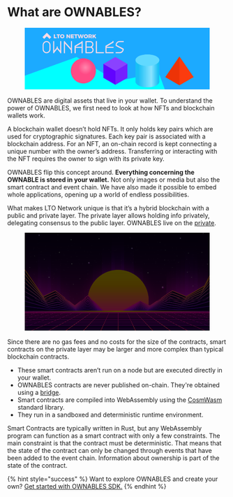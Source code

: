 # What are OWNABLES?

<figure><img src="../.gitbook/assets/ownables_twitter.png" alt=""><figcaption></figcaption></figure>

OWNABLES are digital assets that live in your wallet. To understand the power of OWNABLES, we first need to look at how NFTs and blockchain wallets work.

A blockchain wallet doesn’t hold NFTs. It only holds key pairs which are used for cryptographic signatures. Each key pair is associated with a blockchain address. For an NFT, an on-chain record is kept connecting a unique number with the owner’s address. Transferring or interacting with the NFT requires the owner to sign with its private key.

OWNABLES flip this concept around. **Everything concerning the OWNABLE is stored in your wallet.** Not only images or media but also the smart contract and event chain. We have also made it possible to embed whole applications, opening up a world of endless possibilities.

What makes LTO Network unique is that it’s a hybrid blockchain with a public and private layer. The private layer allows holding info privately, delegating consensus to the public layer. OWNABLES live on the [private](../protocol/private/ "mention").

<figure><img src="../.gitbook/assets/screenshot-ltonetwork.com-2023.01.31-10_10_25.png" alt=""><figcaption></figcaption></figure>

Since there are no gas fees and no costs for the size of the contracts, smart contracts on the private layer may be larger and more complex than typical blockchain contracts.

* These smart contracts aren’t run on a node but are executed directly in your wallet.
* OWNABLES contracts are never published on-chain. They're obtained using a [bridge](ownables-bridge.md).
* Smart contracts are compiled into WebAssembly using the [CosmWasm](https://cosmwasm.com/) standard library.&#x20;
* They run in a sandboxed and deterministic runtime environment.

Smart Contracts are typically written in Rust, but any WebAssembly program can function as a smart contract with only a few constraints. The main constraint is that the contract must be deterministic. That means that the state of the contract can only be changed through events that have been added to the event chain. Information about ownership is part of the state of the contract.



{% hint style="success" %}
Want to explore OWNABLES and create your own? [Get started with OWNABLES SDK.](ownables-sdk/)
{% endhint %}
